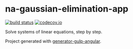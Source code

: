# na-gaussian-elimination-app

[![build status](https://img.shields.io/travis/tfoxy/na-gaussian-elimination-app.svg)](https://travis-ci.org/tfoxy/na-gaussian-elimination-app)
[![codecov.io](http://codecov.io/github/tfoxy/na-gaussian-elimination-app/coverage.svg?branch=master)](http://codecov.io/github/tfoxy/na-gaussian-elimination-app?branch=master)


Solve systems of linear equations, step by step.

Project generated with [generator-gulp-angular](https://github.com/Swiip/generator-gulp-angular).
